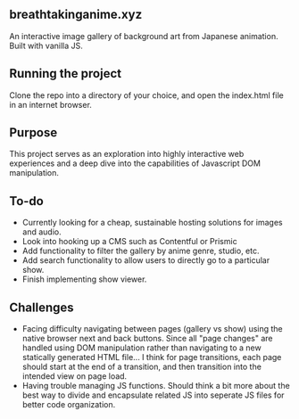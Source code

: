## breathtakinganime.xyz
An interactive image gallery of background art from Japanese animation.  Built with vanilla JS.

## Running the project
Clone the repo into a directory of your choice, and open the index.html file in an internet browser.

## Purpose
This project serves as an exploration into highly interactive web experiences and a deep dive into the capabilities of Javascript DOM manipulation.

## To-do
- Currently looking for a cheap, sustainable hosting solutions for images and audio.
- Look into hooking up a CMS such as Contentful or Prismic
- Add functionality to filter the gallery by anime genre, studio, etc.
- Add search functionality to allow users to directly go to a particular show.
- Finish implementing show viewer.

## Challenges
- Facing difficulty navigating between pages (gallery vs show) using the native browser next and back buttons. Since all "page changes" are handled using DOM manipulation rather than navigating to a new statically generated HTML file... I think for page transitions, each page should start at the end of a transition, and then transition into the intended view on page load.
- Having trouble managing JS functions. Should think a bit more about the best way to divide and encapsulate related JS into seperate JS files for better code organization.

